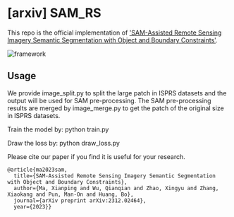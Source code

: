 # [arxiv] SAM_RS

This repo is the official implementation of ['SAM-Assisted Remote Sensing Imagery Semantic Segmentation with Object and Boundary Constraints'](https://arxiv.org/abs/2312.02464).

![framework](https://github.com/sstary/SSRS/blob/main/docs/SAM_RS.png)

## Usage
We provide image_split.py to split the large patch in ISPRS datasets and the output will be used for SAM pre-processing. The SAM pre-processing results are merged by image_merge.py to get the patch of the original size in ISPRS datasets.

Train the model by: python train.py

Draw the loss by: python draw_loss.py

Please cite our paper if you find it is useful for your research.

```
@article{ma2023sam,
  title={SAM-Assisted Remote Sensing Imagery Semantic Segmentation with Object and Boundary Constraints},
  author={Ma, Xianping and Wu, Qianqian and Zhao, Xingyu and Zhang, Xiaokang and Pun, Man-On and Huang, Bo},
  journal={arXiv preprint arXiv:2312.02464},
  year={2023}}
  ```
